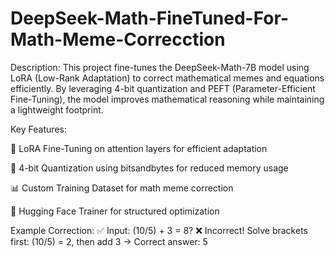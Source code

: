 # DeepSeek-Math-FineTuned-For-Math-Meme-Correcction

Description:
This project fine-tunes the DeepSeek-Math-7B model using LoRA (Low-Rank Adaptation) to correct mathematical memes and equations efficiently. By leveraging 4-bit quantization and PEFT (Parameter-Efficient Fine-Tuning), the model improves mathematical reasoning while maintaining a lightweight footprint.

Key Features:

🚀 LoRA Fine-Tuning on attention layers for efficient adaptation

💾 4-bit Quantization using bitsandbytes for reduced memory usage

📊 Custom Training Dataset for math meme correction

🎯 Hugging Face Trainer for structured optimization

Example Correction:
✅ Input: (10/5) + 3 = 8?
❌ Incorrect! Solve brackets first: (10/5) = 2, then add 3 → Correct answer: 5
